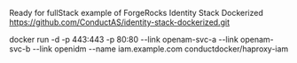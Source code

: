 


Ready for fullStack example of ForgeRocks Identity Stack Dockerized
https://github.com/ConductAS/identity-stack-dockerized.git

docker run -d -p 443:443 -p 80:80 --link openam-svc-a --link openam-svc-b --link openidm --name iam.example.com conductdocker/haproxy-iam

